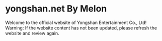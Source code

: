 # yongshan.net <span style="color=gold">By Melon</span>
Welcome to the official website of Yongshan Entertainment Co., Ltd!
<br>Warning: If the website content has not been updated, please refresh the website and review again.
